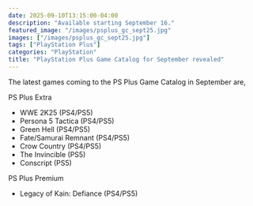 ```yaml
---
date: 2025-09-10T13:15:00-04:00
description: "Available starting September 16."
featured_image: "/images/psplus_gc_sept25.jpg"
images: ["/images/psplus_gc_sept25.jpg"]
tags: ["PlayStation Plus"]
categories: "PlayStation"
title: "PlayStation Plus Game Catalog for September revealed"
---
```


The latest games coming to the PS Plus Game Catalog in September are,

PS Plus Extra
- WWE 2K25 (PS4/PS5)
- Persona 5 Tactica (PS4/PS5)
- Green Hell (PS4/PS5)
- Fate/Samurai Remnant (PS4/PS5)
- Crow Country (PS4/PS5)
- The Invincible (PS5)
- Conscript (PS5)

PS Plus Premium
- Legacy of Kain: Defiance (PS4/PS5)

